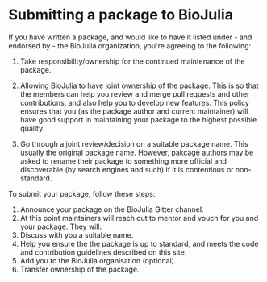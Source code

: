 # Submitting a package to BioJulia

If you have written a package, and would like to have it listed under - and endorsed by - the BioJulia organization, you're agreeing to the following:

1. Take responsibility/ownership for the continued maintenance of the package.

2. Allowing BioJulia to have joint ownership of the package. This is so that the members can help you review and merge pull requests and other contributions, and also help you to develop new features. This policy ensures that you (as the package author and current maintainer) will have good support in maintaining your package to the highest possible quality.

3. Go through a joint review/decision on a suitable package name. This usually the original package name. However, pakcage authors may be asked to rename their package to something more official and discoverable (by search engines and such) if it is contentious or non-standard.

To submit your package, follow these steps:

1. Announce your package on the BioJulia Gitter channel.
2. At this point maintainers will reach out to mentor and vouch for you and your package. They will:
  1. Discuss with you a suitable name.
  2. Help you ensure the the package is up to standard, and meets the code and contribution guidelines described on this site.
  3. Add you to the BioJulia organisation (optional).
  4. Transfer ownership of the package.
